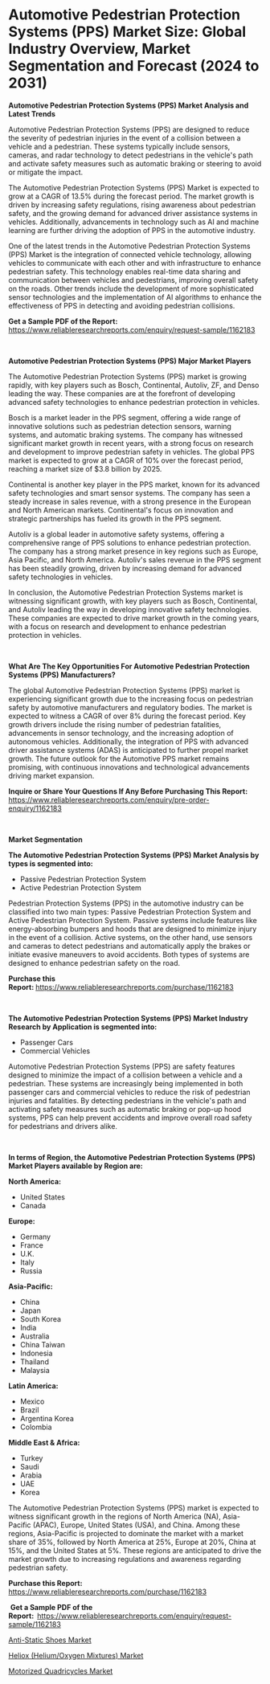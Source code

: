 <p><h1>Automotive Pedestrian Protection Systems (PPS) Market Size: Global Industry Overview, Market Segmentation and Forecast (2024 to 2031)</h1></p><p><strong>Automotive Pedestrian Protection Systems (PPS) Market Analysis and Latest Trends</strong></p>
<p><p>Automotive Pedestrian Protection Systems (PPS) are designed to reduce the severity of pedestrian injuries in the event of a collision between a vehicle and a pedestrian. These systems typically include sensors, cameras, and radar technology to detect pedestrians in the vehicle's path and activate safety measures such as automatic braking or steering to avoid or mitigate the impact.</p><p>The Automotive Pedestrian Protection Systems (PPS) Market is expected to grow at a CAGR of 13.5% during the forecast period. The market growth is driven by increasing safety regulations, rising awareness about pedestrian safety, and the growing demand for advanced driver assistance systems in vehicles. Additionally, advancements in technology such as AI and machine learning are further driving the adoption of PPS in the automotive industry.</p><p>One of the latest trends in the Automotive Pedestrian Protection Systems (PPS) Market is the integration of connected vehicle technology, allowing vehicles to communicate with each other and with infrastructure to enhance pedestrian safety. This technology enables real-time data sharing and communication between vehicles and pedestrians, improving overall safety on the roads. Other trends include the development of more sophisticated sensor technologies and the implementation of AI algorithms to enhance the effectiveness of PPS in detecting and avoiding pedestrian collisions.</p></p>
<p><strong>Get a Sample PDF of the Report:&nbsp;</strong> <a href="https://www.reliableresearchreports.com/enquiry/request-sample/1162183">https://www.reliableresearchreports.com/enquiry/request-sample/1162183</a></p>
<p>&nbsp;</p>
<p><strong>Automotive Pedestrian Protection Systems (PPS) Major Market Players</strong></p>
<p><p>The Automotive Pedestrian Protection Systems (PPS) market is growing rapidly, with key players such as Bosch, Continental, Autoliv, ZF, and Denso leading the way. These companies are at the forefront of developing advanced safety technologies to enhance pedestrian protection in vehicles.</p><p>Bosch is a market leader in the PPS segment, offering a wide range of innovative solutions such as pedestrian detection sensors, warning systems, and automatic braking systems. The company has witnessed significant market growth in recent years, with a strong focus on research and development to improve pedestrian safety in vehicles. The global PPS market is expected to grow at a CAGR of 10% over the forecast period, reaching a market size of $3.8 billion by 2025.</p><p>Continental is another key player in the PPS market, known for its advanced safety technologies and smart sensor systems. The company has seen a steady increase in sales revenue, with a strong presence in the European and North American markets. Continental's focus on innovation and strategic partnerships has fueled its growth in the PPS segment.</p><p>Autoliv is a global leader in automotive safety systems, offering a comprehensive range of PPS solutions to enhance pedestrian protection. The company has a strong market presence in key regions such as Europe, Asia Pacific, and North America. Autoliv's sales revenue in the PPS segment has been steadily growing, driven by increasing demand for advanced safety technologies in vehicles.</p><p>In conclusion, the Automotive Pedestrian Protection Systems market is witnessing significant growth, with key players such as Bosch, Continental, and Autoliv leading the way in developing innovative safety technologies. These companies are expected to drive market growth in the coming years, with a focus on research and development to enhance pedestrian protection in vehicles.</p></p>
<p>&nbsp;</p>
<p><strong>What Are The Key Opportunities For Automotive Pedestrian Protection Systems (PPS) Manufacturers?</strong></p>
<p><p>The global Automotive Pedestrian Protection Systems (PPS) market is experiencing significant growth due to the increasing focus on pedestrian safety by automotive manufacturers and regulatory bodies. The market is expected to witness a CAGR of over 8% during the forecast period. Key growth drivers include the rising number of pedestrian fatalities, advancements in sensor technology, and the increasing adoption of autonomous vehicles. Additionally, the integration of PPS with advanced driver assistance systems (ADAS) is anticipated to further propel market growth. The future outlook for the Automotive PPS market remains promising, with continuous innovations and technological advancements driving market expansion.</p></p>
<p><strong>Inquire or Share Your Questions If Any Before Purchasing This Report:</strong> <a href="https://www.reliableresearchreports.com/enquiry/pre-order-enquiry/1162183">https://www.reliableresearchreports.com/enquiry/pre-order-enquiry/1162183</a></p>
<p>&nbsp;</p>
<p><strong>Market Segmentation</strong></p>
<p><strong>The Automotive Pedestrian Protection Systems (PPS) Market Analysis by types is segmented into:</strong></p>
<p><ul><li>Passive Pedestrian Protection System</li><li>Active Pedestrian Protection System</li></ul></p>
<p><p>Pedestrian Protection Systems (PPS) in the automotive industry can be classified into two main types: Passive Pedestrian Protection System and Active Pedestrian Protection System. Passive systems include features like energy-absorbing bumpers and hoods that are designed to minimize injury in the event of a collision. Active systems, on the other hand, use sensors and cameras to detect pedestrians and automatically apply the brakes or initiate evasive maneuvers to avoid accidents. Both types of systems are designed to enhance pedestrian safety on the road.</p></p>
<p><strong>Purchase this Report:&nbsp;</strong><a href="https://www.reliableresearchreports.com/purchase/1162183">https://www.reliableresearchreports.com/purchase/1162183</a></p>
<p>&nbsp;</p>
<p><strong>The Automotive Pedestrian Protection Systems (PPS) Market Industry Research by Application is segmented into:</strong></p>
<p><ul><li>Passenger Cars</li><li>Commercial Vehicles</li></ul></p>
<p><p>Automotive Pedestrian Protection Systems (PPS) are safety features designed to minimize the impact of a collision between a vehicle and a pedestrian. These systems are increasingly being implemented in both passenger cars and commercial vehicles to reduce the risk of pedestrian injuries and fatalities. By detecting pedestrians in the vehicle's path and activating safety measures such as automatic braking or pop-up hood systems, PPS can help prevent accidents and improve overall road safety for pedestrians and drivers alike.</p></p>
<p>&nbsp;</p>
<p><strong>In terms of Region, the Automotive Pedestrian Protection Systems (PPS) Market Players available by Region are:</strong></p>
<p>
    <p> <strong> North America: </strong>
        <ul>
            <li>United States</li>
            <li>Canada</li>
        </ul>
        </p> 
    <p> <strong> Europe: </strong>
        <ul>
            <li>Germany</li>
            <li>France</li>
            <li>U.K.</li>
            <li>Italy</li>
            <li>Russia</li>
        </ul>
        </p> 
    <p> <strong> Asia-Pacific: </strong>
        <ul>
            <li>China</li>
            <li>Japan</li>
            <li>South Korea</li>
            <li>India</li>
            <li>Australia</li>
            <li>China Taiwan</li>
            <li>Indonesia</li>
            <li>Thailand</li>
            <li>Malaysia</li>
        </ul>
        </p> 
    <p> <strong> Latin America: </strong>
        <ul>
            <li>Mexico</li>
            <li>Brazil</li>
            <li>Argentina Korea</li>
            <li>Colombia</li>
        </ul>
        </p> 
    <p> <strong> Middle East & Africa: </strong>
        <ul>
            <li>Turkey</li>
            <li>Saudi</li>
            <li>Arabia</li>
            <li>UAE</li>
            <li>Korea</li>
        </ul>
    </p>
    </p>
<p><p>The Automotive Pedestrian Protection Systems (PPS) market is expected to witness significant growth in the regions of North America (NA), Asia-Pacific (APAC), Europe, United States (USA), and China. Among these regions, Asia-Pacific is projected to dominate the market with a market share of 35%, followed by North America at 25%, Europe at 20%, China at 15%, and the United States at 5%. These regions are anticipated to drive the market growth due to increasing regulations and awareness regarding pedestrian safety.</p></p>
<p><strong>Purchase this Report: </strong><a href="https://www.reliableresearchreports.com/purchase/1162183">https://www.reliableresearchreports.com/purchase/1162183</a></p>
<p>&nbsp;<strong>Get a Sample PDF of the Report:&nbsp;&nbsp;</strong><a href="https://www.reliableresearchreports.com/enquiry/request-sample/1162183">https://www.reliableresearchreports.com/enquiry/request-sample/1162183</a></p>
<p><strong></strong></p>
<p><p><a href="https://view.publitas.com/reportprime-1/anti-static-shoes-market-size-furnishes-valuable-information-encompassing-market-share-market-trends-and-projections-spanning-from-2023-to-2030/">Anti-Static Shoes Market</a></p><p><a href="https://view.publitas.com/reportprime-1/heliox-helium-oxygen-mixtures-market-size-furnishes-valuable-information-encompassing-market-share-market-trends-and-projections-spanning-from-2023-to-2030/">Heliox (Helium/Oxygen Mixtures) Market</a></p><p><a href="https://view.publitas.com/reportprime-1/motorized-quadricycles-market-insights-market-players-and-forecast-till-2030/">Motorized Quadricycles Market</a></p></p>